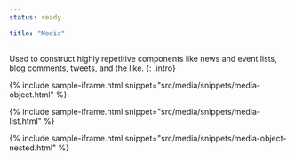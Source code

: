 ```yaml
---
status: ready

title: "Media"
---
```

Used to construct highly repetitive components like news and event lists, blog comments, tweets, and the like.
{: .intro}

{% include sample-iframe.html snippet="src/media/snippets/media-object.html" %}


{% include sample-iframe.html snippet="src/media/snippets/media-list.html" %}

{% include sample-iframe.html snippet="src/media/snippets/media-object-nested.html" %}